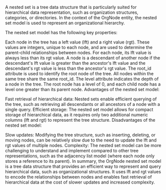 A nested set is a tree data structure that is particularly suited for hierarchical data representation, such as organization structures, categories, or directories. In the context of the OrgNode entity, the nested set model is used to represent an organizational hierarchy.

The nested set model has the following key properties:

Each node in the tree has a left value (lft) and a right value (rgt). These values are integers, unique to each node, and are used to determine the parent-child relationships between nodes.
For each node, its lft value is always less than its rgt value.
A node is a descendant of another node if the descendant's lft value is greater than the ancestor's lft value and the descendant's rgt value is less than the ancestor's rgt value.
The root_id attribute is used to identify the root node of the tree. All nodes within the same tree share the same root_id.
The level attribute indicates the depth of a node in the tree. The root node has a level of 0, and each child node has a level one greater than its parent node.
Advantages of the nested set model:

Fast retrieval of hierarchical data: Nested sets enable efficient querying of the tree, such as retrieving all descendants or all ancestors of a node with a single query.
Efficient storage: The nested set model allows for compact storage of hierarchical data, as it requires only two additional numeric columns (lft and rgt) to represent the tree structure.
Disadvantages of the nested set model:

Slow updates: Modifying the tree structure, such as inserting, deleting, or moving nodes, can be relatively slow due to the need to update the lft and rgt values of multiple nodes.
Complexity: The nested set model can be more challenging to understand and implement compared to other tree representations, such as the adjacency list model (where each node only stores a reference to its parent).
In summary, the OrgNode nested set model is a tree data structure that provides an efficient way to represent and query hierarchical data, such as organizational structures. It uses lft and rgt values to encode the relationships between nodes and enables fast retrieval of hierarchical data at the cost of slower updates and increased complexity.
